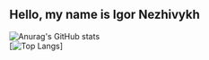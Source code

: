 ## Hello, my name is Igor Nezhivykh

![Anurag's GitHub stats](https://github-readme-stats.vercel.app/api?username=ymoth&show_icons=true&theme=dracula)
<br>
[![Top Langs](https://github-readme-stats.vercel.app/api/top-langs/?username=ymoth&layout=compact&theme=dracula)]

